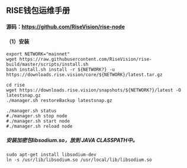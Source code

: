 

## RISE钱包运维手册
#### 源码：https://github.com/RiseVision/rise-node

#### （1）安装
```
export NETWORK="mainnet"
wget https://raw.githubusercontent.com/RiseVision/rise-build/master/scripts/install.sh
bash install.sh install -r ${NETWORK?} -u https://downloads.rise.vision/core/${NETWORK}/latest.tar.gz

cd rise
wget https://downloads.rise.vision/snapshots/${NETWORK?}/latest -O latestsnap.gz
./manager.sh restoreBackup latestsnap.gz

./manager.sh status
#./manager.sh stop node
#./manager.sh start node
#./manager.sh reload node

```


##### 安装加密包libsodium.so，放到 JAVA CLASSPATH中。
```
sudo apt-get install libsodium-dev
ln -s /usr/lib/libsodium.so /usr/local/lib/libsodium.so
```
